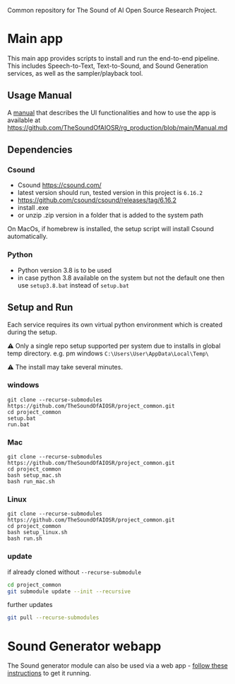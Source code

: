 Common repository for The Sound of AI Open Source Research Project.

# Main app
This main app provides scripts to install and run the end-to-end pipeline. This includes Speech-to-Text, Text-to-Sound, and Sound Generation services, as well as the sampler/playback tool.

## Usage Manual
A [manual](https://github.com/TheSoundOfAIOSR/rg_production/blob/main/Manual.md) that describes the UI functionalities and how to use the app is available at https://github.com/TheSoundOfAIOSR/rg_production/blob/main/Manual.md

## Dependencies
### Csound
* Csound https://csound.com/
* latest version should run, tested version in this project is `6.16.2`
* https://github.com/csound/csound/releases/tag/6.16.2
* install .exe 
* or unzip .zip version in a folder that is added to the system path

On MacOs, if homebrew is installed, the setup script will install Csound automatically.

### Python
* Python version 3.8 is to be used
* in case python 3.8 available on the system but not the default one then use `setup3.8.bat` instead of `setup.bat`

## Setup and Run
Each service requires its own virtual python environment which is created during the setup. 

⚠️ Only a single repo setup supported per system due to installs in global temp directory. e.g. pm windows `C:\Users\User\AppData\Local\Temp\`

⚠️ The install may take several minutes.

### windows
```
git clone --recurse-submodules https://github.com/TheSoundOfAIOSR/project_common.git
cd project_common
setup.bat
run.bat
```

### Mac
```
git clone --recurse-submodules https://github.com/TheSoundOfAIOSR/project_common.git
cd project_common
bash setup_mac.sh
bash run_mac.sh
```

### Linux
```
git clone --recurse-submodules https://github.com/TheSoundOfAIOSR/project_common.git
cd project_common
bash setup_linux.sh
bash run.sh
```

### update

if already cloned without `--recurse-submodule`
```bash
cd project_common
git submodule update --init --recursive
```
further updates
```bash
git pull --recurse-submodules
```

# Sound Generator webapp
The Sound generator module can also be used via a web app - [follow these instructions](https://github.com/TheSoundOfAIOSR/rg_sound_generation/blob/main/SOUND_GENERATOR.md) to get it running.
